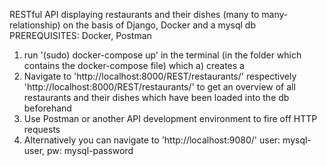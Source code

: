 RESTful API displaying restaurants and their dishes (many to many-relationship)
on the basis of Django, Docker and a mysql db
PREREQUISITES: Docker, Postman
1. run '(sudo) docker-compose up' in the terminal (in the folder which contains the docker-compose file) which
    a) creates a 
2. Navigate to 'http://localhost:8000/REST/restaurants/' respectively 'http://localhost:8000/REST/restaurants/'
to get an overview of all restaurants and their dishes which have been loaded into the db beforehand
3. Use Postman or another API development environment to fire off HTTP requests
4. Alternatively you can navigate to 'http://localhost:9080/' 
   user: mysql-user, pw: mysql-password